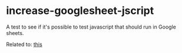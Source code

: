 # increase-googlesheet-jscript
A test to see if it's possible to test javascript that should run in Google sheets.

Related to: [this](https://www.linkedin.com/feed/update/urn:li:activity:6526367941330497536?commentUrn=urn%3Ali%3Acomment%3A%28activity%3A6526367941330497536%2C6526379604582764544%29)
